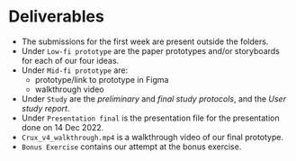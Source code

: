 # Deliverables

- The submissions for the first week are present outside the folders.
- Under `Low-fi prototype` are the paper prototypes and/or storyboards for each of our four ideas.
- Under `Mid-fi prototype` are:
  * prototype/link to prototype in Figma
  * walkthrough video
- Under `Study` are the *preliminary* and *final study protocols*, and the *User study report*.
- Under `Presentation final` is the presentation file for the presentation done on 14 Dec 2022.
- `Crux_v4_walkthrough.mp4` is a walkthrough video of our final prototype.
- `Bonus Exercise` contains our attempt at the bonus exercise.